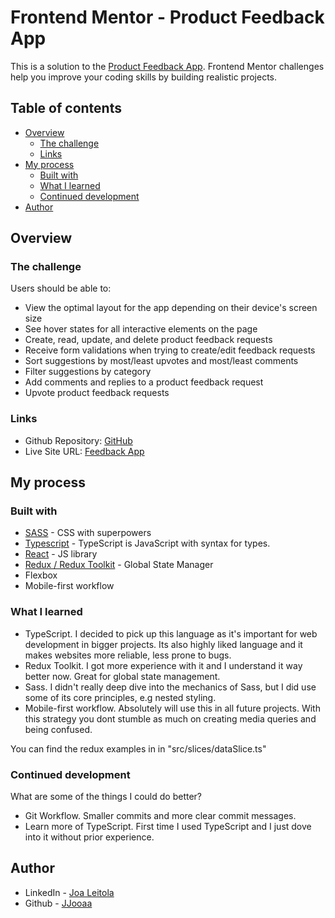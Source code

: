 # Frontend Mentor - Product Feedback App

This is a solution to the [Product Feedback App](https://www.frontendmentor.io/challenges/product-feedback-app-wbvUYqjR6). Frontend Mentor challenges help you improve your coding skills by building realistic projects.

## Table of contents

- [Overview](#overview)
  - [The challenge](#the-challenge)
  - [Links](#links)
- [My process](#my-process)
  - [Built with](#built-with)
  - [What I learned](#what-i-learned)
  - [Continued development](#continued-development)
- [Author](#author)

## Overview

### The challenge

Users should be able to:

- View the optimal layout for the app depending on their device's screen size
- See hover states for all interactive elements on the page
- Create, read, update, and delete product feedback requests
- Receive form validations when trying to create/edit feedback requests
- Sort suggestions by most/least upvotes and most/least comments
- Filter suggestions by category
- Add comments and replies to a product feedback request
- Upvote product feedback requests

### Links

- Github Repository: [GitHub](https://github.com/JJooaa/feedbackapp)
- Live Site URL: [Feedback App](https://cerulean-manatee-12afa4.netlify.app/)

## My process

### Built with

- [SASS](https://sass-lang.com/) - CSS with superpowers
- [Typescript](https://www.typescriptlang.org/) - TypeScript is JavaScript with syntax for types.
- [React](https://reactjs.org/) - JS library
- [Redux / Redux Toolkit](https://redux.js.org/) - Global State Manager
- Flexbox
- Mobile-first workflow

### What I learned

- TypeScript. I decided to pick up this language as it's important for web development in bigger projects. Its also highly liked language and it makes websites more reliable, less prone to bugs.
- Redux Toolkit. I got more experience with it and I understand it way better now. Great for global state management. 
- Sass. I didn't really deep dive into the mechanics of Sass, but I did use some of its core principles, e.g nested styling. 
- Mobile-first workflow. Absolutely will use this in all future projects. With this strategy you dont stumble as much on creating media queries and being confused. 

You can find the redux examples in in "src/slices/dataSlice.ts"

### Continued development

What are some of the things I could do better? 

- Git Workflow. Smaller commits and more clear commit messages.
- Learn more of TypeScript. First time I used TypeScript and I just dove into it without prior experience.

## Author

- LinkedIn - [Joa Leitola](https://www.linkedin.com/in/joa-leitola-478515212/)
- Github - [JJooaa](https://github.com/JJooaa)
